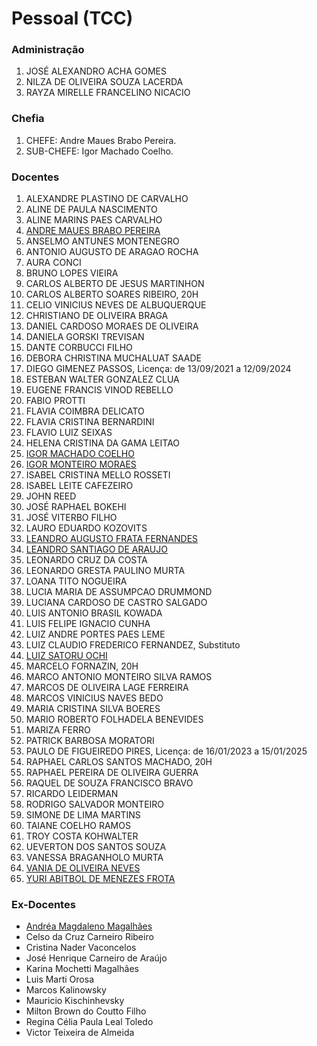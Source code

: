 # Pessoal (TCC)

### Administração
1. JOSÉ ALEXANDRO ACHA GOMES
1. NILZA DE OLIVEIRA SOUZA LACERDA
1. RAYZA MIRELLE FRANCELINO NICACIO

### Chefia
1. CHEFE: Andre Maues Brabo Pereira.
1. SUB-CHEFE: Igor Machado Coelho.

### Docentes
1. ALEXANDRE PLASTINO DE CARVALHO
1. ALINE DE PAULA NASCIMENTO
1. ALINE MARINS PAES CARVALHO
1. [ANDRE MAUES BRABO PEREIRA](./pessoal/andre.md)
1. ANSELMO ANTUNES MONTENEGRO
1. ANTONIO AUGUSTO DE ARAGAO ROCHA
1. AURA CONCI
1. BRUNO LOPES VIEIRA
1. CARLOS ALBERTO DE JESUS MARTINHON
1. CARLOS ALBERTO SOARES RIBEIRO, 20H
1. CELIO VINICIUS NEVES DE ALBUQUERQUE
1. CHRISTIANO DE OLIVEIRA BRAGA
1. DANIEL CARDOSO MORAES DE OLIVEIRA
1. DANIELA GORSKI TREVISAN
1. DANTE CORBUCCI FILHO
1. DEBORA CHRISTINA MUCHALUAT SAADE
1. DIEGO GIMENEZ PASSOS, Licença: de 13/09/2021 a 12/09/2024
1. ESTEBAN WALTER GONZALEZ CLUA
1. EUGENE FRANCIS VINOD REBELLO
1. FABIO PROTTI
1. FLAVIA COIMBRA DELICATO
1. FLAVIA CRISTINA BERNARDINI
1. FLAVIO LUIZ SEIXAS
1. HELENA CRISTINA DA GAMA LEITAO
1. [IGOR MACHADO COELHO](./pessoal/imcoelho.md)
1. [IGOR MONTEIRO MORAES](./pessoal/igor.md)
1. ISABEL CRISTINA MELLO ROSSETI
1. ISABEL LEITE CAFEZEIRO
1. JOHN REED
1. JOSÉ RAPHAEL BOKEHI
1. JOSÉ VITERBO FILHO
1. LAURO EDUARDO KOZOVITS
1. [LEANDRO AUGUSTO FRATA FERNANDES](./pessoal/laffernandes.md)
1. [LEANDRO SANTIAGO DE ARAUJO](./pessoal/leandro.md)
1. LEONARDO CRUZ DA COSTA
1. LEONARDO GRESTA PAULINO MURTA
1. LOANA TITO NOGUEIRA
1. LUCIA MARIA DE ASSUMPCAO DRUMMOND
1. LUCIANA CARDOSO DE CASTRO SALGADO
1. LUIS ANTONIO BRASIL KOWADA
1. LUIS FELIPE IGNACIO CUNHA
1. LUIZ ANDRE PORTES PAES LEME
1. LUIZ CLAUDIO FREDERICO FERNANDEZ, Substituto
1. [LUIZ SATORU OCHI](./pessoal/satoru.md)
1. MARCELO FORNAZIN, 20H
1. MARCO ANTONIO MONTEIRO SILVA RAMOS
1. MARCOS DE OLIVEIRA LAGE FERREIRA
1. MARCOS VINICIUS NAVES BEDO
1. MARIA CRISTINA SILVA BOERES
1. MARIO ROBERTO FOLHADELA BENEVIDES
1. MARIZA FERRO
1. PATRICK BARBOSA MORATORI
1. PAULO DE FIGUEIREDO PIRES, Licença: de 16/01/2023 a 15/01/2025
1. RAPHAEL CARLOS SANTOS MACHADO, 20H
1. RAPHAEL PEREIRA DE OLIVEIRA GUERRA
1. RAQUEL DE SOUZA FRANCISCO BRAVO
1. RICARDO LEIDERMAN
1. RODRIGO SALVADOR MONTEIRO
1. SIMONE DE LIMA MARTINS
1. TAIANE COELHO RAMOS
1. TROY COSTA KOHWALTER
1. UEVERTON DOS SANTOS SOUZA
1. VANESSA BRAGANHOLO MURTA
1. [VANIA DE OLIVEIRA NEVES](./pessoal/vania.md)
1. [YURI ABITBOL DE MENEZES FROTA](./pessoal/yuri.md)

### Ex-Docentes

- [Andréa Magdaleno Magalhães](./pessoal/ex/Andrea.md)
- Celso da Cruz Carneiro Ribeiro
- Cristina Nader Vaconcelos
- José Henrique Carneiro de Araújo
- Karina Mochetti Magalhães
- Luis Marti Orosa
- Marcos Kalinowsky
- Mauricio Kischinhevsky
- Milton Brown do Coutto Filho
- Regina Célia Paula Leal Toledo
- Victor Teixeira de Almeida